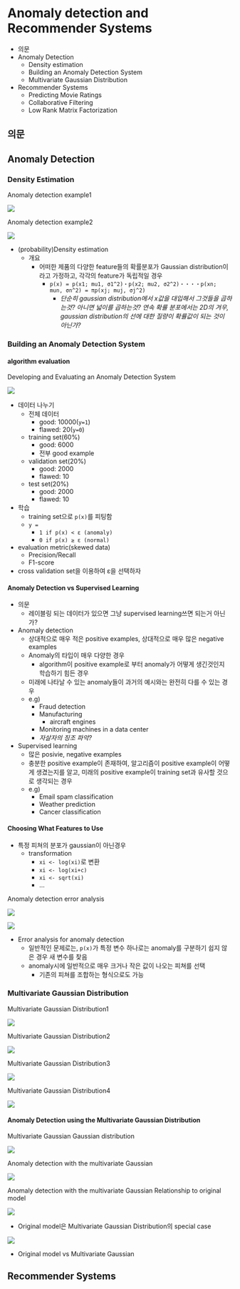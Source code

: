 # Anomaly detection and Recommender Systems

- 의문
- Anomaly Detection
  - Density estimation
  - Building an Anomaly Detection System
  - Multivariate Gaussian Distribution
- Recommender Systems
  - Predicting Movie Ratings
  - Collaborative Filtering
  - Low Rank Matrix Factorization

## 의문

## Anomaly Detection

### Density Estimation

Anomaly detection example1

![](./images/week9/anomaly_detection_example1.png)

Anomaly detection example2

![](./images/week9/anomaly_detection_example2.png)

- (probability)Density estimation
  - 개요
    - 어떠한 제품의 다양한 feature들의 확률분포가 Gaussian distribution이라고 가정하고, 각각의 feature가 독립적일 경우
      - `p(x) = p(x1; mu1, σ1^2)・p(x2; mu2, σ2^2)・・・・p(xn; mun, σn^2) = πp(xj; muj, σj^2)`
        - *단순히 gaussian distribution에서 x값을 대입해서 그것들을 곱하는것? 아니면 넓이를 곱하는것? 연속 확률 분포에서는 2D의 겨우, gaussian distribution의 선에 대한 질량이 확률값이 되는 것이 아닌가?*

### Building an Anomaly Detection System

#### algorithm evaluation

Developing and Evaluating an Anomaly Detection System

![](./images/week9/real-number-evaluation1.png)

- 데이터 나누기
  - 전체 데이터
    - good: 10000(`y=1`)
    - flawed: 20(`y=0`)
  - training set(60%)
    - good: 6000
    - 전부 good example
  - validation set(20%)
    - good: 2000
    - flawed: 10
  - test set(20%)
    - good: 2000
    - flawed: 10
- 학습
  - training set으로 `p(x)`를 피팅함
  - `y =`
    - `1 if p(x) < ε (anomaly)`
    - `0 if p(x) ≥ ε (normal)`
- evaluation metric(skewed data)
  - Precision/Recall
  - F1-score
- cross validation set을 이용하여 ε을 선택하자

#### **Anomaly Detection vs Supervised Learning**

- 의문
  - 레이블링 되는 데이터가 있으면 그냥 supervised learning쓰면 되는거 아닌가?
- Anomaly detection
  - 상대적으로 매우 적은 positive examples, 상대적으로 매우 많은 negative examples
  - Anomaly의 타입이 매우 다양한 경우
    - algorithm이 positive example로 부터 anomaly가 어떻게 생긴것인지 학습하기 힘든 경우
  - 미래에 나타날 수 있는 anomaly들이 과거의 예시와는 완전히 다를 수 있는 경우
  - e.g)
    - Fraud detection
    - Manufacturing
      - aircraft engines
    - Monitoring machines in a data center
    - *자살자의 징조 파악?*
- Supervised learning
  - 많은 posivie, negative examples
  - 충분한 positive example이 존재하여, 알고리즘이 positive example이 어떻게 생겼는지를 알고, 미래의 positive example이 training set과 유사할 것으로 생각되는 경우
  - e.g)
    - Email spam classification
    - Weather prediction
    - Cancer classification

#### Choosing What Features to Use

- 특정 피쳐의 분포가 gaussian이 아닌경우
  - transformation
    - `xi <- log(xi)`로 변환
    - `xi <- log(xi+c)`
    - `xi <- sqrt(xi)`
    - ...

Anomaly detection error analysis

![](./images/week9/anomaly_detection_error_analysis1.png)

![](./images/week9/anomaly_detection_error_analysis2.png)

- Error analysis for anomaly detection
  - 일반적인 문제로는, `p(x)`가 특정 변수 하나로는 anomaly를 구분하기 쉽지 않은 경우 새 변수를 찾음
  - anomaly시에 일반적으로 매우 크거나 작은 값이 나오는 피쳐를 선택
    - 기존의 피쳐를 조합하는 형식으로도 가능

### Multivariate Gaussian Distribution

Multivariate Gaussian Distribution1

![](./images/week9/multivariate_gaussian_distribution1.png)

Multivariate Gaussian Distribution2

![](./images/week9/multivariate_gaussian_distribution2.png)

Multivariate Gaussian Distribution3

![](./images/week9/multivariate_gaussian_distribution3.png)

Multivariate Gaussian Distribution4

![](./images/week9/multivariate_gaussian_distribution4.png)

#### Anomaly Detection using the Multivariate Gaussian Distribution

Multivariate Gaussian Gaussian distribution

![](./images/week9/multivariate_gaussian_distribution5.png)

Anomaly detection with the multivariate Gaussian

![](./images/week9/multivariate_gaussian_distribution6.png)

Anomaly detection with the multivariate Gaussian Relationship to original model

![](./images/week9/multivariate_gaussian_distribution7.png)

- Original model은 Multivariate Gaussian Distribution의 special case

![](./images/week9/multivariate_gaussian_distribution8.png)

- Original model vs Multivariate Gaussian

## Recommender Systems
